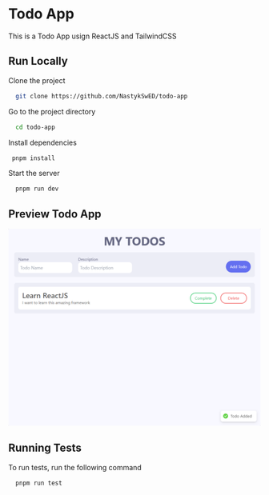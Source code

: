 # Todo App

This is a Todo App usign ReactJS and TailwindCSS

## Run Locally

Clone the project

```bash
  git clone https://github.com/NastykSwED/todo-app
```

Go to the project directory

```bash
  cd todo-app
```

Install dependencies

```bash
 pnpm install
```

Start the server

```bash
  pnpm run dev
```

## Preview Todo App

![Preview Image](https://raw.githubusercontent.com/NastykSwED/todo-app/master/src/images/screenshot.png)


## Running Tests

To run tests, run the following command

```bash
  pnpm run test
```
